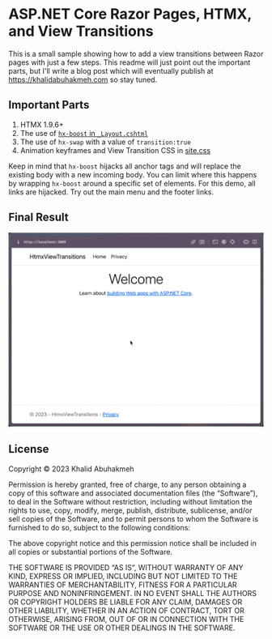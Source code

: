 # ASP.NET Core Razor Pages, HTMX, and View Transitions

This is a small sample showing how to add a view transitions
between Razor pages with just a few steps. This readme will just
point out the important parts, but I'll write a blog post which
will eventually publish at https://khalidabuhakmeh.com so stay tuned.

## Important Parts

1. HTMX 1.9.6+
2. The use of [`hx-boost` in `_Layout.cshtml`](./HtmxViewTransitions/Pages/Shared/_Layout.cshtml#L12)
3. The use of `hx-swap` with a value of `transition:true`
4. Animation keyframes and View Transition CSS in [site.css](./HtmxViewTransitions/wwwroot/css/site.css)

Keep in mind that `hx-boost` hijacks all anchor tags and will replace the existing body with a new incoming body. You
can limit where this happens by wrapping `hx-boost` around a specific set of elements. For this demo, all links are
hijacked. Try out the main menu and the footer links.

## Final Result

![Animation](results.gif)

## License

Copyright © 2023 Khalid Abuhakmeh

Permission is hereby granted, free of charge, to any person obtaining a copy of this software and associated
documentation files (the “Software”), to deal in the Software without restriction, including without limitation the
rights to use, copy, modify, merge, publish, distribute, sublicense, and/or sell copies of the Software, and to permit
persons to whom the Software is furnished to do so, subject to the following conditions:

The above copyright notice and this permission notice shall be included in all copies or substantial portions of the
Software.

THE SOFTWARE IS PROVIDED “AS IS”, WITHOUT WARRANTY OF ANY KIND, EXPRESS OR IMPLIED, INCLUDING BUT NOT LIMITED TO THE
WARRANTIES OF MERCHANTABILITY, FITNESS FOR A PARTICULAR PURPOSE AND NONINFRINGEMENT. IN NO EVENT SHALL THE AUTHORS OR
COPYRIGHT HOLDERS BE LIABLE FOR ANY CLAIM, DAMAGES OR OTHER LIABILITY, WHETHER IN AN ACTION OF CONTRACT, TORT OR
OTHERWISE, ARISING FROM, OUT OF OR IN CONNECTION WITH THE SOFTWARE OR THE USE OR OTHER DEALINGS IN THE SOFTWARE.

